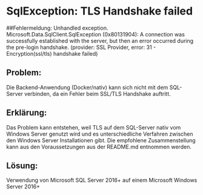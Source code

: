 # SqlException: TLS Handshake failed
##Fehlermeldung:
Unhandled exception. Microsoft.Data.SqlClient.SqlException (0x80131904): A connection was successfully established with the server, but then an error occurred during the pre-login handshake. (provider: SSL Provider, error: 31 - Encryption(ssl/tls) handshake failed)

## Problem:
Die Backend-Anwendung (Docker/nativ) kann sich nicht mit dem SQL-Server verbinden, da ein Fehler beim SSL/TLS Handshake auftritt.

## Erklärung:
Das Problem kann entstehen, weil TLS auf dem SQL-Server nativ vom Windows Server genutzt wird und es unterschiedliche Verfahren zwischen den Windows Server Installationen gibt. Die empfohlene Zusammenstellung kann aus den Voraussetzungen aus der README.md entnommen werden.

## Lösung:
Verwendung von Microsoft SQL Server 2016+ auf einem Microsoft Windows Server 2016+